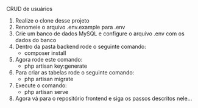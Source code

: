 CRUD de usuários
1. Realize o clone desse projeto
2. Renomeie o arquivo .env.example para .env
3. Crie um banco de dados MySQL e configure o arquivo .env com os dados do banco
4. Dentro da pasta backend rode o seguinte comando:
    - composer install
5. Agora rode este comando:
    - php artisan key:generate
6. Para criar as tabelas rode o seguinte comando:
    - php artisan migrate
7. Execute o comando:
    - php artisan serve
8. Agora vá para o repositório frontend e siga os passos descritos nele...
